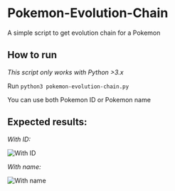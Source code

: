 # Pokemon-Evolution-Chain
A simple script to get evolution chain for a Pokemon

## How to run
*This script only works with Python >3.x*

Run `python3 pokemon-evolution-chain.py`

You can use both Pokemon ID or Pokemon name

## Expected results:
*With ID:*

![With ID](https://i.imgur.com/oD4iSgR.png)

*With name:*

![With name](https://i.imgur.com/Rq8YxRe.png)
